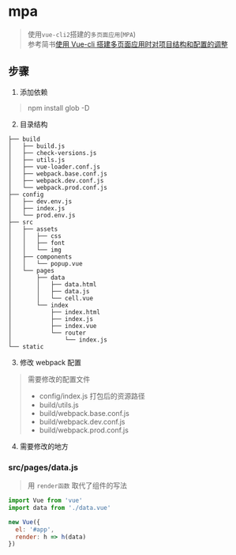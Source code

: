 # mpa

> 使用`vue-cli2`搭建的`多页面应用`(`MPA`)  
> 参考简书[使用 Vue-cli 搭建多页面应用时对项目结构和配置的调整](https://www.jianshu.com/p/0a30aca71b16)

## 步骤

1. 添加依赖

> npm install glob -D

2. 目录结构

```
├── build
│   ├── build.js
│   ├── check-versions.js
│   ├── utils.js
│   ├── vue-loader.conf.js
│   ├── webpack.base.conf.js
│   ├── webpack.dev.conf.js
│   └── webpack.prod.conf.js
├── config
│   ├── dev.env.js
│   ├── index.js
│   └── prod.env.js
├── src
│   ├── assets
│   │   ├── css
│   │   ├── font
│   │   └── img
│   ├── components
│   │   └── popup.vue
│   └── pages
│       ├── data
│       │   ├── data.html
│       │   ├── data.js
│       │   └── cell.vue
│       └── index
│           ├── index.html
│           ├── index.js
│           ├── index.vue
│           └── router
│               └── index.js
└── static
```

3. 修改 webpack 配置

> 需要修改的配置文件
>
> - config/index.js 打包后的资源路径
> - build/utils.js
> - build/webpack.base.conf.js
> - build/webpack.dev.conf.js
> - build/webpack.prod.conf.js

4. 需要修改的地方

### src/pages/data.js

> 用 `render函数` 取代了组件的写法

```js
import Vue from 'vue'
import data from './data.vue'

new Vue({
  el: '#app',
  render: h => h(data)
})
```
